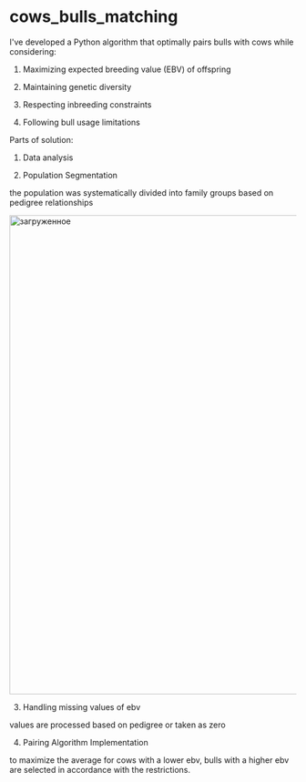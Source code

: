 # cows_bulls_matching

I've developed a Python algorithm that optimally pairs bulls with cows while considering:

  1. Maximizing expected breeding value (EBV) of offspring

  2. Maintaining genetic diversity

  3. Respecting inbreeding constraints

  4. Following bull usage limitations

Parts of solution:

  1. Data analysis
    
  2. Population Segmentation
     
  the population was systematically divided into family groups based on pedigree relationships
   
<img width="943" height="842" alt="загруженное" src="https://github.com/user-attachments/assets/d6f7fd64-eebb-4c9c-9034-3f90e2945a51" />

  3. Handling missing values of ebv
     
  values are processed based on pedigree or taken as zero

  4. Pairing Algorithm Implementation
     
  to maximize the average for cows with a lower ebv, bulls with a higher ebv are selected in accordance with the restrictions.
